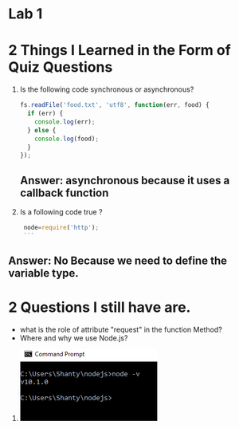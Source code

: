 # Lab 1


# 2 Things I Learned in the Form of Quiz Questions

1.  Is the following code synchronous or asynchronous?

    ```js
    fs.readFile('food.txt', 'utf8', function(err, food) {
      if (err) {
        console.log(err);
      } else {
        console.log(food);
      }
    });
    ```

    ## Answer: asynchronous because it uses a callback function

1. 	Is a following code true  ?

       ```js
        node=require('http');
        ```
 ## Answer: No Because we need to define the variable type.
 # 2 Questions I still have are.

 * what is the role of attribute "request" in the function Method?
 * Where and why we use Node.js?

1. ![node -v](./images/version.PNG)
